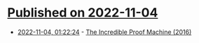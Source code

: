 # [Published on 2022-11-04](index.md)

* [2022-11-04, 01:22:24](https://news.ycombinator.com/item?id=33460489) - [The Incredible Proof Machine (2016)](https://incredible.pm/)
